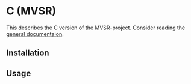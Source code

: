 # C (MVSR)

This describes the C version of the MVSR-project. Consider reading the [general documentaion](../../README.md).

## Installation

## Usage
